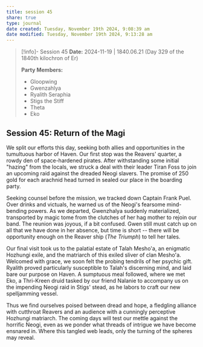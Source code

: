 ```yaml
---
title: session 45
share: true
type: journal
date created: Tuesday, November 19th 2024, 9:08:39 am
date modified: Tuesday, November 19th 2024, 9:13:28 am
---
```


> [!info]- Session 45 **Date:** 2024-11-19 | 1840.06.21 (Day 329 of the 1840th kilochron of Er)
>
> **Party Members:**
> 
> - Gloopwing
> - Gwenzahlya 
> - Ryalith Seraphia 
> - Stigs the Stiff 
> - Theta 
> - Eko



## Session 45: Return of the Magi

We split our efforts this day, seeking both allies and opportunities in the tumultuous harbor of Haven. Our first stop was the Reavers' quarter, a rowdy den of space-hardened pirates. After withstanding some initial "hazing" from the locals, we struck a deal with their leader Tiran Foss to join an upcoming raid against the dreaded Neogi slavers. The promise of 250 gold for each arachnid head turned in sealed our place in the boarding party.

Seeking counsel before the mission, we tracked down Captain Frank Puel. Over drinks and victuals, he warned us of the Neogi's fearsome mind-bending powers. As we departed, Gwenzhalya suddenly materialized, transported by magic tome from the clutches of her hag mother to rejoin our band. The reunion was joyous, if a bit confused. Gwen still must catch up on all that we have done in her absence, but time is short -- there will be opportunity enough on the Reaver ship (*The Triumph*) to tell her tales. 

Our final visit took us to the palatial estate of Talah Mesho'a, an enigmatic Hozhungi exile, and the matriarch of this exiled sliver of clan Mesho'a. Welcomed with grace, we soon felt the probing tendrils of her psychic gift. Ryalith proved particularly susceptible to Talah's discerning mind, and laid bare our purpose on Haven. A sumptuous meal followed, where we met Eko, a Thri-Kreen druid tasked by our friend Nalanie to accompany us on the impending Neogi raid in Stigs' stead, as he labors to craft our new spelljamming vessel.

Thus we find ourselves poised between dread and hope, a fledgling alliance with cutthroat Reavers and an audience with a cunningly perceptive Hozhungi matriarch. The coming days will test our mettle against the horrific Neogi, even as we ponder what threads of intrigue we have become ensnared in. Where this tangled web leads, only the turning of the spheres may reveal.
